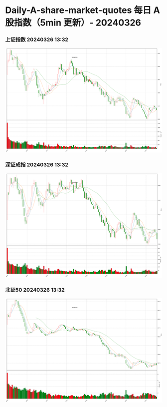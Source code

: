 
# Daily-A-share-market-quotes 每日 A 股指数（5min 更新）- 20240326

### 上证指数 20240326 13:32
![](./fig/2024/3/20240326-sh000001.png)

### 深证成指 20240326 13:32
![](./fig/2024/3/20240326-sz399001.png)

### 北证50 20240326 13:32
![](./fig/2024/3/20240326-bj899050.png)
